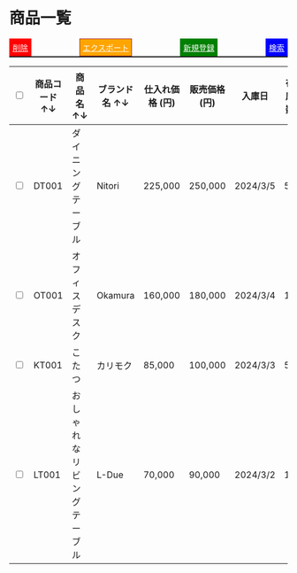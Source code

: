# 商品一覧

<div style="display: flex; justify-content: space-between; border-bottom: 2px solid;">
  <span style="background-color: red; color: white; padding: 5px; border: 1px solid red;">
    <a href="xoa" style="color: white;">削除</a> 
  </span>
  <span style="background-color: orange; color: white; padding: 5px; border: 1px solid brown;">
    <a href="xuat" style="color: white;">エクスポート</a> 
  </span>
  <span style="background-color: green; color: white; padding: 5px; border: 1px solid green;">
    <a href="dangky" style="color: white;">新規登録</a> 
  </span>
  <span style="background-color: blue; color: white; padding: 5px; border: 1px solid blue;">
    <a href="timkiem" style="color: white;">検索</a> 
  </span>
</div>

| <input type="checkbox"> | 商品コード ↑↓ | 商品名 ↑↓        | ブランド名 ↑↓ | 仕入れ価格 (円) | 販売価格 (円) | 入庫日      | 在庫数 | サイズ(cm)  | 仮押さえ | 保留 | 詳細情報                         |
|-------------------------|----------|---------------|----------|-----------|----------|----------|-----|----------|------|----|------------------------------|
| <input type="checkbox"> | DT001    | ダイニングテーブル     | Nitori   | 225,000   | 250,000  | 2024/3/5 | 50  | 90x85x60 | 3    | 1  | [詳細](https://www.google.com) |
| <input type="checkbox"> | OT001    | オフィスデスク       | Okamura  | 160,000   | 180,000  | 2024/3/4 | 10  | 90x70x65 | 2    | 2  | [詳細](https://www.google.com) |
| <input type="checkbox"> | KT001    | こたつ           | カリモク     | 85,000    | 100,000  | 2024/3/3 | 5   | 75x50x32 | 1    | 1  | [詳細](https://www.google.com) |
| <input type="checkbox"> | LT001    | おしゃれなリビングテーブル | L-Due    | 70,000    | 90,000   | 2024/3/2 | 15  | 55x45x30 | 5    | 3  | [詳細](https://www.google.com) |
